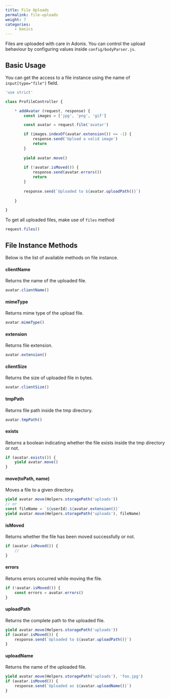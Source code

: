 ```yaml
---
title: File Uploads
permalink: file-uploads
weight: 7
categories:
	- basics
---
```


Files are uploaded with care in Adonis. You can control the upload behaviour by configuring values inside `config/bodyParser.js`.

## Basic Usage

You can get the access to a file instance using the name of `input[type="file"]` field.

```javascript
'use strict'

class ProfileController {

	* addAvatar (request, response) {
		const images = ['jpg', 'png', 'gif']

		const avatar = request.file('avatar')

		if (images.indexOf(avatar.extension()) <= -1) {
			response.send('Upload a valid image')
			return
		}
		
		yield avatar.move()
		
		if (!avatar.isMoved()) {
			response.send(avatar.errors())
			return
		}
		
		response.send(`Uploaded to ${avatar.uploadPath()}`)
		
	}

}
```

To get all uploaded files, make use of `files` method

```javascript
request.files()
```

## File Instance Methods

Below is the list of available methods on file instance.

#### clientName

Returns the name of the uploaded file.

```javascript
avatar.clientName()
```

#### mimeType

Returns mime type of the upload file.

```javascript
avatar.mimeType()
```

#### extension

Returns file extension.

```javascript
avatar.extension()
```


#### clientSize

Returns the size of uploaded file in bytes.

```javascript
avatar.clientSize()
```

#### tmpPath

Returns file path inside the tmp directory.

```javascript
avatar.tmpPath()
```

#### exists

Returns a boolean indicating whether the file exists inside the tmp directory or not.

```javascript
if (avatar.exists()) {
	yield avatar.move()
}
```


#### move(toPath, name)

Moves a file to a given directory. 

```javascript
yield avatar.move(Helpers.storagePath('uploads'))
// or
const fileName = `${userId}.${avatar.extension()}`
yield avatar.move(Helpers.storagePath('uploads'), fileName)
```

#### isMoved

Returns whether the file has been moved successfully or not.

```javascript
if (avatar.isMoved()) {
	// 
}
```

#### errors
Returns errors occurred while moving the file.

```javascript
if (!avatar.isMoved()) {
	const errors = avatar.errors()
}
```

#### uploadPath

Returns the complete path to the uploaded file.

```javascript
yield avatar.move(Helpers.storagePath('uploads'))
if (avatar.isMoved()) {
	response.send(`Uploaded to ${avatar.uploadPath()}`)
}
```

#### uploadName

Returns the name of the uploaded file.

```javascript
yield avatar.move(Helpers.storagePath('uploads'), 'foo.jpg')
if (avatar.isMoved()) {
	response.send(`Uploaded as ${avatar.uploadName()}`)
}
```